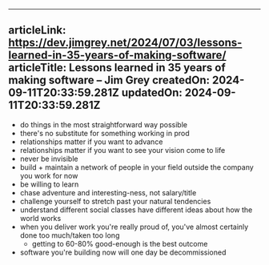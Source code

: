 -----------------------
articleLink: https://dev.jimgrey.net/2024/07/03/lessons-learned-in-35-years-of-making-software/
articleTitle: Lessons learned in 35 years of making software &#8211; Jim Grey
createdOn: 2024-09-11T20:33:59.281Z
updatedOn: 2024-09-11T20:33:59.281Z
-----------------------

- do things in the most straightforward way possible
- there's no substitute for something working in prod
- relationships matter if you want to advance
- relationships matter if you want to see your vision come to life
- never be invisible
- build + maintain a network of people in your field outside the company you work for now
- be willing to learn
- chase adventure and interesting-ness, not salary/title
- challenge yourself to stretch past your natural tendencies
- understand different social classes have different ideas about how the world works
- when you deliver work you're really proud of, you've almost certainly done too much/taken too long
  - getting to 60-80% good-enough is the best outcome
- software you're building now will one day be decommissioned